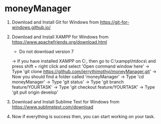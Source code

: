 # moneyManager

1) Download and Install Git for Windows from https://git-for-windows.github.io/

2) Download and Install XAMPP for Windows from https://www.apachefriends.org/download.html
	* Do not download version 7

	-> If you have installed XAMPP on C:, then go to C:\xampp\htdocs\ and press shift + right click and select 'Open command window here'
	-> Type 'git clone https://github.com/jerrythimothyj/moneyManager.git'
	-> Now you should find a folder called 'moneyManager'
	-> Type 'cd moneyManager'
	-> Type 'git status'
	-> Type 'git branch feature/YOURTASK'
	-> Type 'git checkout feature/YOURTASK'
	-> Type 'git pull origin develop'

3) Download and Install Sublime Text for Windows from https://www.sublimetext.com/download

4) Now if everything is success then, you can start working on your task.
